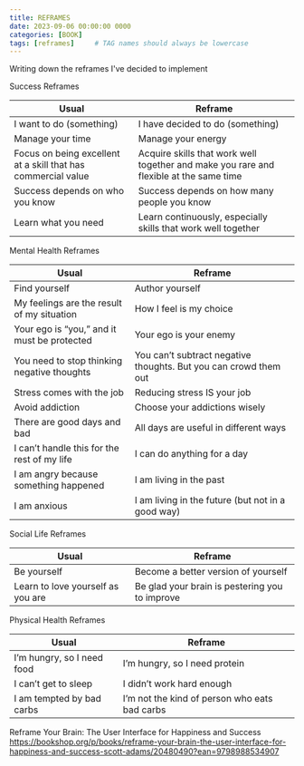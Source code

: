 ```yaml
---
title: REFRAMES
date: 2023-09-06 00:00:00 0000
categories: [BOOK]
tags: [reframes]     # TAG names should always be lowercase
---
```


Writing down the reframes I've decided to implement

Success Reframes

|Usual|Reframe| 
|------|------|
|I want to do (something)|I have decided to do (something)|
|Manage your time|Manage your energy|
|Focus on being excellent at a skill that has commercial value|Acquire skills that work well together and make you rare and flexible at the same time|
|Success depends on who you know|Success depends on how many people you know|
|Learn what you need |Learn continuously, especially skills that work well together|


Mental Health Reframes

|Usual|Reframe| 
|------|------|
|Find yourself|Author yourself|
|My feelings are the result of my situation|How I feel is my choice|
|Your ego is “you,” and it must be protected|Your ego is your enemy|
|You need to stop thinking negative thoughts|You can’t subtract negative thoughts. But you can crowd them out|
|Stress comes with the job|Reducing stress IS your job|
|Avoid addiction|Choose your addictions wisely|
|There are good days and bad|All days are useful in different ways|
|I can’t handle this for the rest of my life|I can do anything for a day|
|I am angry because something happened|I am living in the past|
|I am anxious |I am living in the future (but not in a good way)|

Social Life Reframes

|Usual|Reframe| 
|------|------|
|Be yourself|Become a better version of yourself|
|Learn to love yourself as you are|Be glad your brain is pestering you to improve|

Physical Health Reframes

|Usual|Reframe| 
|------|------|
|I’m hungry, so I need food|I’m hungry, so I need protein|
|I can’t get to sleep|I didn’t work hard enough|
|I am tempted by bad carbs|I’m not the kind of person who eats bad carbs|


Reframe Your Brain: The User Interface for Happiness and Success
https://bookshop.org/p/books/reframe-your-brain-the-user-interface-for-happiness-and-success-scott-adams/20480490?ean=9798988534907